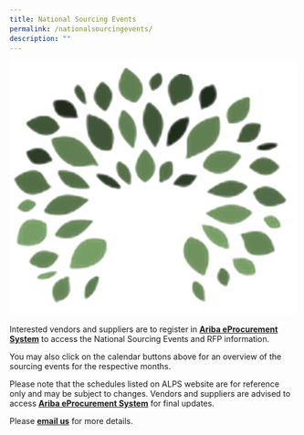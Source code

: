 ```yaml
---
title: National Sourcing Events
permalink: /nationalsourcingevents/
description: ""
---
```

![](/images/this%20is%20a%20test%20image.PNG)




Interested vendors and suppliers are to register in [**Ariba eProcurement System**](https://www.ariba.com/) to access the National Sourcing Events and RFP information.  

You may also click on the calendar buttons above for an overview of the sourcing events for the respective months.

Please note that the schedules listed on ALPS website are for reference only and may be subject to changes. Vendors and suppliers are advised to access [**Ariba eProcurement System**](https://www.ariba.com/) for final updates.

Please [**email us**](mailto:alps_operations@alpshealthcare.com.sg) for more details.